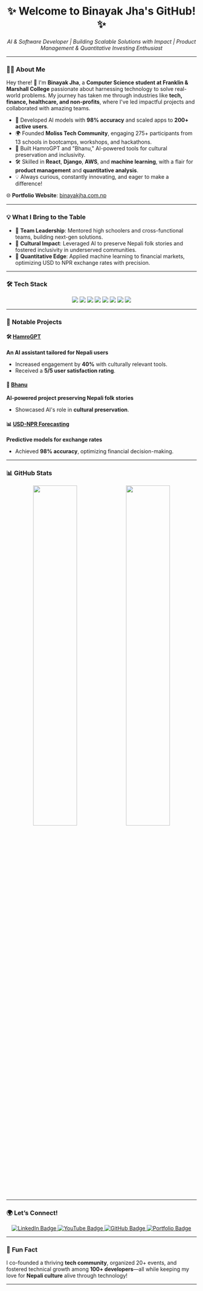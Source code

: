 <h1 align="center">
  <b>✨ Welcome to Binayak Jha's GitHub! ✨</b>
</h1>

<p align="center"> 
  <i>AI & Software Developer | Building Scalable Solutions with Impact | Product Management & Quantitative Investing Enthusiast</i> 
</p>

---

### 👨‍💻 **About Me**

Hey there! 👋 I'm **Binayak Jha**, a **Computer Science student at Franklin & Marshall College** passionate about harnessing technology to solve real-world problems. My journey has taken me through industries like **tech, finance, healthcare, and non-profits**, where I've led impactful projects and collaborated with amazing teams.

- 🌟 Developed AI models with **98% accuracy** and scaled apps to **200+ active users**.
- 🌍 Founded **Moliss Tech Community**, engaging 275+ participants from 13 schools in bootcamps, workshops, and hackathons.
- 🚀 Built HamroGPT and "Bhanu," AI-powered tools for cultural preservation and inclusivity.
- 🛠️ Skilled in **React**, **Django**, **AWS**, and **machine learning**, with a flair for **product management** and **quantitative analysis**.
- 💡 Always curious, constantly innovating, and eager to make a difference!

🌐 **Portfolio Website**: [binayakjha.com.np](https://binayakjha.com.np)

---

### 💡 **What I Bring to the Table**

- 🚦 **Team Leadership**: Mentored high schoolers and cross-functional teams, building next-gen solutions.
- 🌈 **Cultural Impact**: Leveraged AI to preserve Nepali folk stories and fostered inclusivity in underserved communities.
- 🎯 **Quantitative Edge**: Applied machine learning to financial markets, optimizing USD to NPR exchange rates with precision.

---

### :hammer_and_wrench: **Tech Stack**
<div align="center">
  <img src="https://img.shields.io/badge/Python-3670A0?style=for-the-badge&logo=python&logoColor=ffdd54">
  <img src="https://img.shields.io/badge/React-61DAFB?style=for-the-badge&logo=react&logoColor=white">
  <img src="https://img.shields.io/badge/Django-%23092E20.svg?style=for-the-badge&logo=django&logoColor=white">
  <img src="https://img.shields.io/badge/TailwindCSS-%2338B2AC.svg?style=for-the-badge&logo=tailwind-css&logoColor=white">
  <img src="https://img.shields.io/badge/FastAPI-009688?style=for-the-badge&logo=fastapi&logoColor=white">
  <img src="https://img.shields.io/badge/AWS-%23232F3E.svg?style=for-the-badge&logo=amazon-aws&logoColor=white">
  <img src="https://img.shields.io/badge/MySQL-00758F?style=for-the-badge&logo=mysql&logoColor=white">
  <img src="https://img.shields.io/badge/Quantum%20Computing-4B0082?style=for-the-badge&logo=qiskit&logoColor=white">
</div>

---

### 💎 **Notable Projects**
#### 🛠️ [HamroGPT](https://github.com/BinayakJha/hamrogpt) 
**An AI assistant tailored for Nepali users**  
- Increased engagement by **40%** with culturally relevant tools.
- Received a **5/5 user satisfaction rating**.

#### 📖 [Bhanu](https://github.com/BinayakJha/bhanu)  
**AI-powered project preserving Nepali folk stories**  
- Showcased AI's role in **cultural preservation**.

#### 📊 [USD-NPR Forecasting](https://github.com/BinayakJha/forex-ai)  
**Predictive models for exchange rates**  
- Achieved **98% accuracy**, optimizing financial decision-making.

---

### 📊 **GitHub Stats**
<p align="center">
  <img width="48%" src="http://github-readme-stats.vercel.app/api?username=BinayakJha&show_icons=true&theme=gruvbox&hide_border=true" />
  <img width="48%" src="http://github-readme-streak-stats.herokuapp.com?user=BinayakJha&theme=gruvbox&hide_border=true" />
</p>

---

### 🌍 **Let’s Connect!**
<div id="badges" align="center">
  <a href="https://www.linkedin.com/in/binayak-jha/">
    <img src="https://img.shields.io/badge/LinkedIn-blue?style=for-the-badge&logo=linkedin&logoColor=white" alt="LinkedIn Badge"/>
  </a>
  <a href="https://www.youtube.com/channel/UCtD420HIjZNE4OvCKJAtXLA">
    <img src="https://img.shields.io/badge/YouTube-red?style=for-the-badge&logo=youtube&logoColor=white" alt="YouTube Badge"/>
  </a>
  <a href="https://github.com/BinayakJha">
    <img src="https://img.shields.io/badge/GitHub-black?style=for-the-badge&logo=github&logoColor=white" alt="GitHub Badge"/>
  </a>
  <a href="https://binayakjha.com.np">
    <img src="https://img.shields.io/badge/Portfolio-orange?style=for-the-badge&logo=firefox&logoColor=white" alt="Portfolio Badge"/>
  </a>
</div>

---

### 🌟 **Fun Fact**
I co-founded a thriving **tech community**, organized 20+ events, and fostered technical growth among **100+ developers**—all while keeping my love for **Nepali culture** alive through technology!

---
